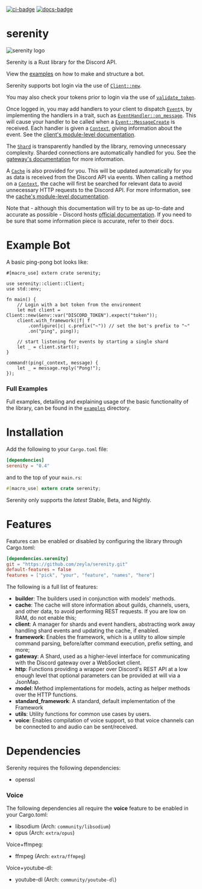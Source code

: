 [![ci-badge][]][ci] [![docs-badge][]][docs]

# serenity

![serenity logo][logo]

Serenity is a Rust library for the Discord API.

View the [examples] on how to make and structure a bot.

Serenity supports bot login via the use of [`Client::new`].

You may also check your tokens prior to login via the use of
[`validate_token`].

Once logged in, you may add handlers to your client to dispatch [`Event`]s,
by implementing the handlers in a trait, such as [`EventHandler::on_message`]. This will cause your handler to be called
when a [`Event::MessageCreate`] is received. Each handler is given a
[`Context`], giving information about the event. See the
[client's module-level documentation].

The [`Shard`] is transparently handled by the library, removing
unnecessary complexity. Sharded connections are automatically handled for
you. See the [gateway's documentation][gateway docs] for more information.

A [`Cache`] is also provided for you. This will be updated automatically for
you as data is received from the Discord API via events. When calling a
method on a [`Context`], the cache will first be searched for relevant data
to avoid unnecessary HTTP requests to the Discord API. For more information,
see the [cache's module-level documentation][cache docs].

Note that - although this documentation will try to be as up-to-date and
accurate as possible - Discord hosts [official documentation][discord docs]. If
you need to be sure that some information piece is accurate, refer to their
docs.

# Example Bot

A basic ping-pong bot looks like:

```rust,no-run
#[macro_use] extern crate serenity;

use serenity::client::Client;
use std::env;

fn main() {
    // Login with a bot token from the environment
    let mut client = Client::new(&env::var("DISCORD_TOKEN").expect("token"));
    client.with_framework(|f| f
        .configure(|c| c.prefix("~")) // set the bot's prefix to "~"
        .on("ping", ping));

    // start listening for events by starting a single shard
    let _ = client.start();
}

command!(ping(_context, message) {
    let _ = message.reply("Pong!");
});
```

### Full Examples

Full examples, detailing and explaining usage of the basic functionality of the
library, can be found in the [`examples`] directory.

# Installation

Add the following to your `Cargo.toml` file:

```toml
[dependencies]
serenity = "0.4"
```

and to the top of your `main.rs`:

```rs
#[macro_use] extern crate serenity;
```

Serenity only supports the _latest_ Stable, Beta, and Nightly.

# Features

Features can be enabled or disabled by configuring the library through
Cargo.toml:

```toml
[dependencies.serenity]
git = "https://github.com/zeyla/serenity.git"
default-features = false
features = ["pick", "your", "feature", "names", "here"]
```

The following is a full list of features:

- **builder**: The builders used in conjunction with models' methods.
- **cache**: The cache will store information about guilds, channels, users, and
other data, to avoid performing REST requests. If you are low on RAM, do not
enable this;
- **client**: A manager for shards and event handlers, abstracting work away
handling shard events and updating the cache, if enabled.
- **framework**: Enables the framework, which is a utility to allow simple
command parsing, before/after command execution, prefix setting, and more;
- **gateway**: A Shard, used as a higher-level interface for communicating with
the Discord gateway over a WebSocket client.
- **http**: Functions providing a wrapper over Discord's REST API at a low
enough level that optional parameters can be provided at will via a JsonMap.
- **model**: Method implementations for models, acting as helper methods over
the HTTP functions.
- **standard_framework**: A standard, default implementation of the Framework
- **utils**: Utility functions for common use cases by users.
- **voice**: Enables compilation of voice support, so that voice channels can be
connected to and audio can be sent/received.

# Dependencies

Serenity requires the following dependencies:

- openssl

### Voice

The following dependencies all require the **voice** feature to be enabled in
your Cargo.toml:

- libsodium (Arch: `community/libsodium`)
- opus (Arch: `extra/opus`)

Voice+ffmpeg:

- ffmpeg (Arch: `extra/ffmpeg`)

Voice+youtube-dl:

- youtube-dl (Arch: `community/youtube-dl`)

[`Cache`]: https://docs.rs/serenity/*/serenity/cache/struct.Cache.html
[`Client::new`]: https://docs.rs/serenity/*/serenity/client/struct.Client.html#method.new
[`EventHandler::on_message`]: https://docs.rs/serenity/*/serenity/client/struct.EventHandler.html#method.on_message
[`Context`]: https://docs.rs/serenity/*/serenity/client/struct.Context.html
[`Event`]: https://docs.rs/serenity/*/serenity/model/event/enum.Event.html
[`Event::MessageCreate`]: https://docs.rs/serenity/*/serenity/model/event/enum.Event.html#variant.MessageCreatef
[`Shard`]: https://docs.rs/serenity/*/serenity/gateway/struct.Shard.html
[`examples`]: https://github.com/zeyla/serenity/blob/master/examples
[`rest`]: https://docs.rs/serenity/*/serenity/client/rest/index.html
[`validate_token`]: https://docs.rs/serenity/*/serenity/client/fn.validate_token.html
[cache docs]: https://docs.rs/serenity/*/serenity/cache/index.html
[ci]: https://travis-ci.org/zeyla/serenity
[ci-badge]: https://travis-ci.org/zeyla/serenity.svg?branch=master
[client's module-level documentation]: https://docs.rs/serenity/*/serenity/client/index.html
[discord docs]: https://discordapp.com/developers/docs/intro
[docs]: https://docs.rs/serenity
[docs-badge]: https://img.shields.io/badge/docs-online-5023dd.svg
[examples]: https://github.com/zeyla/serenity/tree/master/examples
[gateway docs]: https://docs.rs/serenity/*/serenity/gateway/index.html
[logo]: https://raw.githubusercontent.com/zeyla/serenity/master/logo.png
